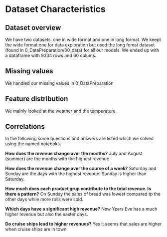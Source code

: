 # Dataset Characteristics


## Dataset overview
We have two datasets. one in wide format and one in long format. We keept the wide format one for data exploration but used the long fomat dataset (found in 0_DataPreparation/00_data) for all our models.
We ended up with a dataframe with 9334 rows and 60 colums. 

## Missing values
We handled our missing values in 0_DataPreparation

## Feature distribution
We mainly looked at the weather and the temperature.

## Correlations
In the following some questions and answers are listed which we solved using the named noteboks.

**How does the revenue change over the months?**
July and August (summer) are the months with the highest revenue

**How does the revenue change over the course of a week?**
Saturday and Sunday are the days with the highest revenue. Sunday is higher than Saturday.

**How much does each product grup contribute to the total revenue. Is there a pattern?**
On Sunday the sales of bread was lowest compared tp the other days while more rolls were sold.

**Which days have a significant high revenue?**
New Years Eve has a much higher revenue but also the easter days.

**Do cruise ships lead to higher revenues?**
Yes it seems that sales are higher when cruise ships are in town.


